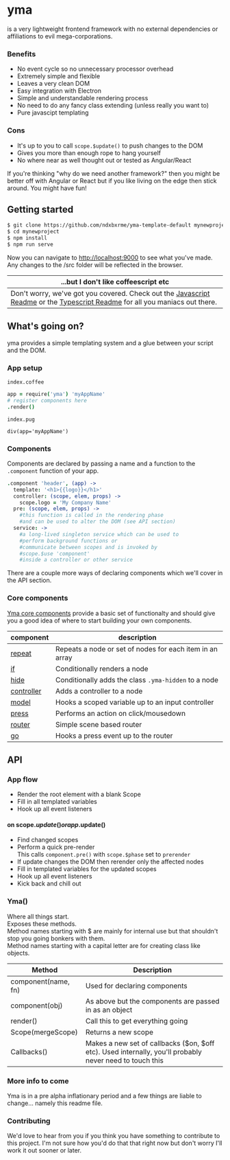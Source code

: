 # yma

is a very lightweight frontend framework with no external dependencies or affiliations to evil mega-corporations.

### Benefits
- No event cycle so no unnecessary processor overhead
- Extremely simple and flexible
- Leaves a very clean DOM
- Easy integration with Electron
- Simple and understandable rendering process
- No need to do any fancy class extending (unless really you want to)
- Pure javascipt templating

### Cons
- It's up to you to call `scope.$update()` to push changes to the DOM
- Gives you more than enough rope to hang yourself
- No where near as well thought out or tested as Angular/React

If you're thinking "why do we need another framework?" then you might be better off with Angular or React but if you like living on the edge then stick around.  You might have fun!

## Getting started
```sh
$ git clone https://github.com/ndxbxrme/yma-template-default mynewproject
$ cd mynewproject
$ npm install
$ npm run serve
```
Now you can navigate to [http://localhost:9000](http://localhost:9000) to see what you've made.  
Any changes to the /src folder will be reflected in the browser.

| ...but I don't like coffeescript etc |
|--------------------------------------|
|Don't worry, we've got you covered.  Check out the [Javascript Readme](/README_JAVASCRIPT.md) or the [Typescript Readme](/README_TYPESCRIPT.md) for all you maniacs out there.|

## What's going on?
yma provides a simple templating system and a glue between your script and the DOM.

### App setup
`index.coffee`
```coffeescript
app = require('yma') 'myAppName'
# register components here
.render()
```
`index.pug`
```pug
div(app='myAppName')
```
### Components
Components are declared by passing a name and a function to the ```.component``` function of your app.
```coffeescript
.component 'header', (app) ->
  template: '<h1>{{logo}}</h1>'
  controller: (scope, elem, props) ->
    scope.logo = 'My Company Name'
  pre: (scope, elem, props) ->
    #this function is called in the rendering phase
    #and can be used to alter the DOM (see API section)
  service: ->
    #a long-lived singleton service which can be used to
    #perform background functions or
    #communicate between scopes and is invoked by
    #scope.$use 'component'
    #inside a controller or other service
```
There are a couple more ways of declaring components which we'll cover in the API section.

### Core components
[Yma core components](https://github.com/ndxbxrme/yma-core) provide a basic set of functionalty and should give you a good idea of where to start building your own components.

|component|description|
|---------|-----------|  
|[repeat](https://github.com/ndxbxrme/yma-core#repeat)|Repeats a node or set of nodes for each item in an array  
|[if](https://github.com/ndxbxrme/yma-core#if)|Conditionally renders a node|
|[hide](https://github.com/ndxbxrme/yma-core#hide)|Conditionally adds the class `.yma-hidden` to a node|
|[controller](https://github.com/ndxbxrme/yma-core#controller)|Adds a controller to a node|
|[model](https://github.com/ndxbxrme/yma-core#model)|Hooks a scoped variable up to an input controller|
|[press](https://github.com/ndxbxrme/yma-core#press)|Performs an action on click/mousedown|
|[router](https://github.com/ndxbxrme/yma-core#router)|Simple scene based router|
|[go](https://github.com/ndxbxrme/yma-core#go)|Hooks a press event up to the router|

## API
### App flow
- Render the root element with a blank Scope
- Fill in all templated variables
- Hook up all event listeners
#### on scope.$update() or app.$update()
- Find changed scopes
- Perform a quick pre-render  
  This calls `component.pre()` with `scope.$phase` set to `prerender`
- If update changes the DOM then rerender only the affected nodes
- Fill in templated variables for the updated scopes
- Hook up all event listeners
- Kick back and chill out

### Yma()
Where all things start.    
Exposes these methods.  
Method names starting with $ are mainly for internal use but that shouldn't stop you going bonkers with them.  
Method names starting with a capital letter are for creating class like objects.

|Method|Description|
|------|-----------|
|component(name, fn)| Used for declaring components|
|component(obj)| As above but the components are passed in as an object|
|render()| Call this to get everything going |
|Scope(mergeScope)| Returns a new scope|
|Callbacks()| Makes a new set of callbacks ($on, $off etc).  Used internally, you'll probably never need to touch this|


### More info to come
Yma is in a pre alpha inflationary period and a few things are liable to change... namely this readme file.

### Contributing
We'd love to hear from you if you think you have something to contribute to this project.  I'm not sure how you'd do that that right now but don't worry I'll work it out sooner or later.
